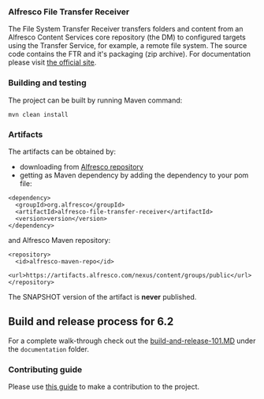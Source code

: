 ### Alfresco File Transfer Receiver
The File System Transfer Receiver transfers folders and content from an Alfresco Content Services core repository (the DM) to configured targets using the Transfer Service, for example, a remote file system.
The source code contains the FTR and it's packaging (zip archive).
For documentation please visit [the official site](http://docs.alfresco.com).

### Building and testing
The project can be built by running Maven command:
~~~
mvn clean install
~~~

### Artifacts
The artifacts can be obtained by:
* downloading from [Alfresco repository](https://artifacts.alfresco.com/nexus/content/groups/public)
* getting as Maven dependency by adding the dependency to your pom file:
~~~
<dependency>
  <groupId>org.alfresco</groupId>
  <artifactId>alfresco-file-transfer-receiver</artifactId>
  <version>version</version>
</dependency>
~~~
and Alfresco Maven repository:
~~~
<repository>
  <id>alfresco-maven-repo</id>
  <url>https://artifacts.alfresco.com/nexus/content/groups/public</url>
</repository>
~~~
The SNAPSHOT version of the artifact is **never** published.

## Build and release process for 6.2

For a complete walk-through check out the
[build-and-release-101.MD](documentation/build-and-release-101.md) under the `documentation` folder.

### Contributing guide
Please use [this guide](CONTRIBUTING.md) to make a contribution to the project.